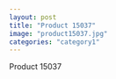 ```yaml
---
layout: post
title: "Product 15037"
image: "product15037.jpg"
categories: "category1"
---
```

Product 15037
